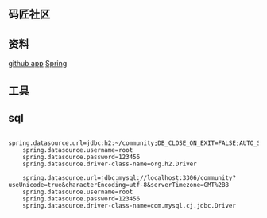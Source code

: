 ##  码匠社区

##  资料
[github app](https://developer.github.com/apps/building-github-apps/creating-a-github-app/GIT)
[Spring](https://docs.spring.io/spring-boot/docs/2.0.0.RC1/reference/htmlsingle/#boot-features-embedded-database-support)

##  工具

##  sql
```H2连接
    spring.datasource.url=jdbc:h2:~/community;DB_CLOSE_ON_EXIT=FALSE;AUTO_SERVER=TRUE
    spring.datasource.username=root
    spring.datasource.password=123456
    spring.datasource.driver-class-name=org.h2.Driver
```
```msyql
    spring.datasource.url=jdbc:mysql://localhost:3306/community?useUnicode=true&characterEncoding=utf-8&serverTimezone=GMT%2B8
    spring.datasource.username=root
    spring.datasource.password=123456
    spring.datasource.driver-class-name=com.mysql.cj.jdbc.Driver

```
```sql
    
```


